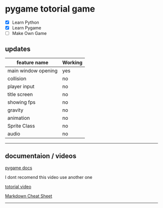 # pygame totorial game

- [x] Learn Python
- [x] Learn Pygame
- [ ] Make Own Game

## updates

| feature name|     Working |
| ----------- | ----------- |
| main window opening | yes |
| collision           | no |
| player input        | no | 
| title screen        | no |
| showing fps         | no |
| gravity             | no |
| animation           | no |
| Sprite Class        | no |
| audio               | no |

___

## documentaion / videos

[pygame docs](https://www.pygame.org/docs/)

I dont recomend this video use another one

[totorial video](https://www.youtube.com/watch?v=AY9MnQ4x3zk)

[Markdown Cheat Sheet](https://www.markdownguide.org/cheat-sheet/)
___
